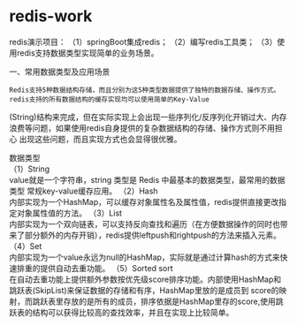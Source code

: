 # redis-work
redis演示项目：
（1）springBoot集成redis；
（2）编写redis工具类；
（3）使用redis支持数据类型实现简单的业务场景。

一、常用数据类型及应用场景

	Redis支持5种数据结构存储，而且分别为这5种类型数据提供了独特的数据存储、操作方式。redis支持的所有数据结构的缓存实现均可以使用简单的Key-Value
(String)结构来完成，但在实际实现上会出现一些序列化/反序列化开销过大、内存浪费等问题，如果使用redis自身提供的复杂数据结构的存储、操作方式则不用担心
出现这些问题，而且实现方式也会显得很优雅。

数据类型	
（1）String	
value就是一个字符串，string 类型是 Redis 中最基本的数据类型，最常用的数据类型	常规key-value缓存应用。
（2）Hash	  
内部实现为一个HashMap，可以缓存对象属性名及属性值，redis提供直接更改指定对象属性值的方法。
（3）List	  
内部实现为一个双向链表，可以支持反向查找和遍历（在方便数据操作的同时也带来了部分额外的内存开销），redis提供leftpush和rightpush的方法来插入元素。
（4）Set	    
内部实现为一个value永远为null的HashMap，实际就是通过计算hash的方式来快速排重的提供自动去重功能。
（5）Sorted sort	
在自动去重功能上提供额外参数按优先级score排序功能。内部使用HashMap和跳跃表(SkipList)来保证数据的存储和有序，HashMap里放的是成员到
score的映射，而跳跃表里存放的是所有的成员，排序依据是HashMap里存的score,使用跳跃表的结构可以获得比较高的查找效率，并且在实现上比较简单。



